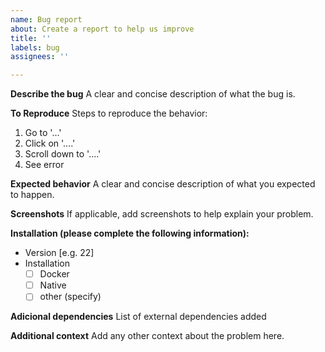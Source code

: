 ```yaml
---
name: Bug report
about: Create a report to help us improve
title: ''
labels: bug
assignees: ''

---
```


**Describe the bug**
A clear and concise description of what the bug is.

**To Reproduce**
Steps to reproduce the behavior:
1. Go to '...'
2. Click on '....'
3. Scroll down to '....'
4. See error

**Expected behavior**
A clear and concise description of what you expected to happen.

**Screenshots**
If applicable, add screenshots to help explain your problem.

**Installation (please complete the following information):**
 - Version [e.g. 22]
 - Installation
   - [ ] Docker
   - [ ] Native
   - [ ] other (specify)

**Adicional dependencies**
List of external dependencies added

**Additional context**
Add any other context about the problem here.
